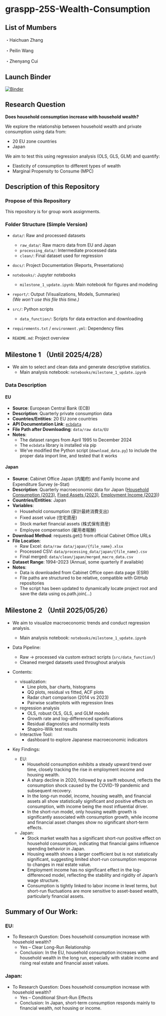 # graspp-25S-Wealth-Consumption

## List of Mumbers
・Haichuan Zhang

・Peilin Wang

・Zhenyang Cui


## Launch Binder
[![Binder](https://mybinder.org/badge_logo.svg)](https://mybinder.org/v2/gh/JaredChoi-git/graspp-25S-Wealth-Consumption/main)


## Research Question
**Does household consumption increase with household wealth?**

We explore the relationship between household wealth and private consumption using data from:
- 20 EU zone countries
- Japan

We aim to test this using regression analysis (OLS, GLS, GLM) and quantify:
- Elasticity of consumption to different types of wealth
- Marginal Propensity to Consume (MPC)


## Description of this Repository

### Propose of this Repository
This repository is for group work assignments.

### Folder Structure (Simple Version)

- `data/`: Raw and processed datasets  
  - `raw_data/`: Raw macro data from EU and Japan  
  - `processing_data/`: Intermediate processed data  
  - `clean/`: Final dataset used for regression  

- `docs/`: Project Documentation (Reports, Presentations)

- `notebooks/`: Jupyter notebooks  
  - `milestone_1_update.ipynb`: Main notebook for figures and modeling

- `report/`: Output (Visualizations, Models, Summaries)  
  *(We won't use this file this time.)*

- `src/`: Python scripts  
  - `data_function/`: Scripts for data extraction and downloading

- `requirements.txt` / `environment.yml`: Dependency files

- `README.md`: Project overview


## Milestone 1 （Until 2025/4/28）

- We aim to select and clean data and generate descriptive statistics.
  - Main analysis notebook: `notebooks/milestone_1_update.ipynb`

### Data Description

#### EU
- **Source**: European Central Bank (ECB)
- **Description**: Quarterly private consumption data
- **Countries/Entities**: 20 EU zone countries
- **API Documentation Link**: [`ecbdata`](https://pypi.org/project/ecbdata/)
- **File Path after Downloading**: `data/raw data/EU`
- **Notes**:  
  - The dataset ranges from April 1995 to December 2024  
  - The `ecbdata` library is installed via pip  
  - We've modified the Python script (`download_data.py`) to include the proper data import line, and tested that it works

#### Japan
- **Source**: Cabinet Office Japan (内閣府) and Family Income and Expenditure Survey (e-Stat)
- **Description**: Quarterly macroeconomic data for Japan ([Household Consumption (2023)](https://www.esri.cao.go.jp/jp/sna/data/data_list/kakuhou/files/2023/tables/2023ffm1n_jp.xlsx), [Fixed Assets (2023)](https://www.esri.cao.go.jp/jp/sna/data/data_list/kakuhou/files/2023/tables/2023si4_jp.xlsx), [Employment Income (2023)](https://www.esri.cao.go.jp/jp/sna/data/data_list/kakuhou/files/2023/tables/2023ffm2_jp.xlsx))
- **Countries/Entities**: Japan
- **Variables**:
  - Household consumption (家計最終消費支出)
  - Fixed asset value (住宅資産)
  - Stock market financial assets (株式保有資産)
  - Employee compensation (雇用者報酬)
- **Download Method**: requests.get() from official Cabinet Office URLs
- **File Location**:
  - Raw Excel: `data/raw data/japan/{file_name}.xlsx`
  - Processed CSV: `data/processing_data/japan/{file_name}.csv`
  - Final merged: `data/clean/japan/merged_macro_data.csv`
- **Dataset Range**: 1994–2023 (Annual, some quarterly if available)
- **Notes**:
  - Data is downloaded from Cabinet Office open data page (ESRI)
  - File paths are structured to be relative, compatible with GitHub repositories
  - The script has been updated to dynamically locate project root and save the data using os.path.join(...)


## Milestone 2 （Until 2025/05/26）

- We aim to visualize macroeconomic trends and conduct regression analysis.
  - Main analysis notebook: `notebooks/milestone_1_update.ipynb`

- Data Pipeline:
  - Raw → processed via custom extract scripts (`src/data_function/`)
  - Cleaned merged datasets used throughout analysis
  
- Contents:
  - visualization:
    - Line plots, bar charts, histograms
    - QQ plots, residual vs fitted, ACF plots
    - Radar chart comparison (2014 vs 2023)
    - Pairwise scatterplots with regression lines
  - regression analysis
    - OLS, robust OLS, GLS, and GLM models
    - Growth rate and log-differenced specifications
    - Residual diagnostics and normality tests
    - Shapiro-Wilk test results
  - Interactive Tool:
    - dashboard to explore Japanese macroeconomic indicators
   
- Key Findings:
    - EU:
      - Household consumption exhibits a steady upward trend over time, closely tracking the rise in employment income and housing wealth.
      - A sharp decline in 2020, followed by a swift rebound, reflects the consumption shock caused by the COVID-19 pandemic and subsequent recovery.
      - In the long-run model, income, housing wealth, and financial assets all show statistically significant and positive effects on consumption, with income being the most influential driver.
      - In the short-run model, only housing wealth growth is significantly associated with consumption growth, while income and financial asset changes show no significant short-term effects.
    - Japan:  
      - Stock market wealth has a significant short-run positive effect on household consumption, indicating that financial gains influence spending behavior in Japan.
      - Housing wealth shows a larger coefficient but is not statistically significant, suggesting limited short-run consumption response to changes in real estate value.
      - Employment income has no significant effect in the log-differenced model, reflecting the stability and rigidity of Japan’s wage structure.
      - Consumption is tightly linked to labor income in level terms, but short-run fluctuations are more sensitive to asset-based wealth, particularly financial assets.

## Summary of Our Work:
### EU: 
 - To Research Question: Does household consumption increase with household wealth?
   - Yes – Clear Long-Run Relationship
   - Conclusion: In the EU, household consumption increases with household wealth in the long run, especially with stable income and rising real estate and financial asset values.
### Japan: 
 - To Research Question: Does household consumption increase with household wealth?
   - Yes – Conditional Short-Run Effects
   - Conclusion: In Japan, short-term consumption responds mainly to financial wealth, not housing or income.
